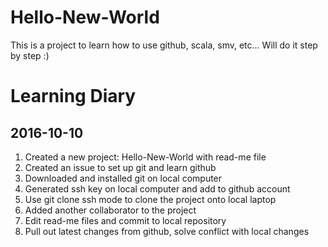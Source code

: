 # Hello-New-World
This is a project to learn how to use github, scala, smv, etc... Will do it step by step :)

# Learning Diary
## 2016-10-10
1. Created a new project: Hello-New-World with read-me file
2. Created an issue to set up git and learn github
3. Downloaded and installed git on local computer
4. Generated ssh key on local computer and add to github account
5. Use git clone ssh mode to clone the project onto local laptop
6. Added another collaborator to the project
7. Edit read-me files and commit to local repository
8. Pull out latest changes from github, solve conflict with local changes

